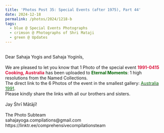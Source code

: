 ```yaml
---
title: 'Photos Post 35: Special Events (after 1975), Part 44'
date: 2024-12-18
permalink: /photos/2024/1218-b
tags:
  - blue @ Special Events Photographs
  - crimson @ Photographs of Shri Mataji
  - green @ Updates
---
```


<p>
<br>
Dear Sahaja Yogis and Sahaja Yoginīs,<br>
<br>
We are pleased to let you know that 1 Photo of the special event <font color="Crimson"><b>1991-0415 Cooking, Australia</b></font> has been uploaded to <font color="DarkGreen"><b>Eternal Moments</b></font>: 1 high resolutions from the Named Collections.<br>
The direct link to the 6 Photos of the event in the smallest gallery: <a href="https://eternalmoments.smugmug.com/Countries/Australia/1991"><font color="DarkGreen">Australia 1991</font></a>.<br>
Please kindly share the links with all our brothers and sisters.<br>
<br>
Jay Śhrī Mātājī!<br>
<br>
The Photo Subteam<br>
sahajayoga.compilations@gmail.com<br>
https://linktr.ee/comprehensivecompilationsteam
</p>